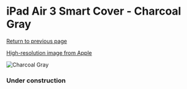 # iPad Air 3 Smart Cover - Charcoal Gray

[Return to previous page](/ipad_pro105)

[High-resolution image from Apple](https://store.storeimages.cdn-apple.com/8756/as-images.apple.com/is/MVQ22?wid=4500&hei=4500&fmt=png)

<div style="width: 384px"><img src="/everyphone/MVQ22.png" alt="Charcoal Gray"></div>

### Under construction
